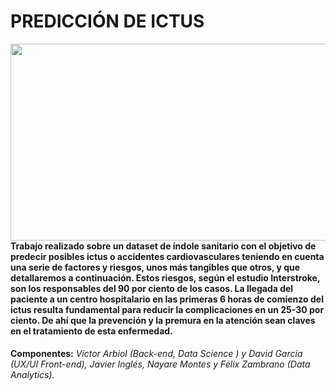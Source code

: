 # PREDICCIÓN DE ICTUS 

<img src="https://www.institutovascular.org/wp-content/uploads/2020/10/ictus_grande.jpg" width="560" height="315" align=right> 

#### Trabajo realizado sobre un dataset de índole sanitario con el objetivo de predecir posibles ictus o accidentes cardiovasculares teniendo en cuenta una serie de factores y riesgos, unos más tangibles que otros, y que detallaremos a continuación. Estos riesgos, según el estudio Interstroke, son los responsables del 90 por ciento de los casos. La llegada del paciente a un centro hospitalario en las primeras 6 horas de comienzo del ictus resulta fundamental para reducir la complicaciones en un 25-30 por ciento. De ahí que la prevención y la premura en la atención sean claves en el tratamiento de esta enfermedad.

__Componentes:__  _Víctor Arbiol (Back-end, Data Science ) y David García (UX/UI Front-end),  Javier Inglés,  Nayare Montes y Félix Zambrano (Data Analytics)._

